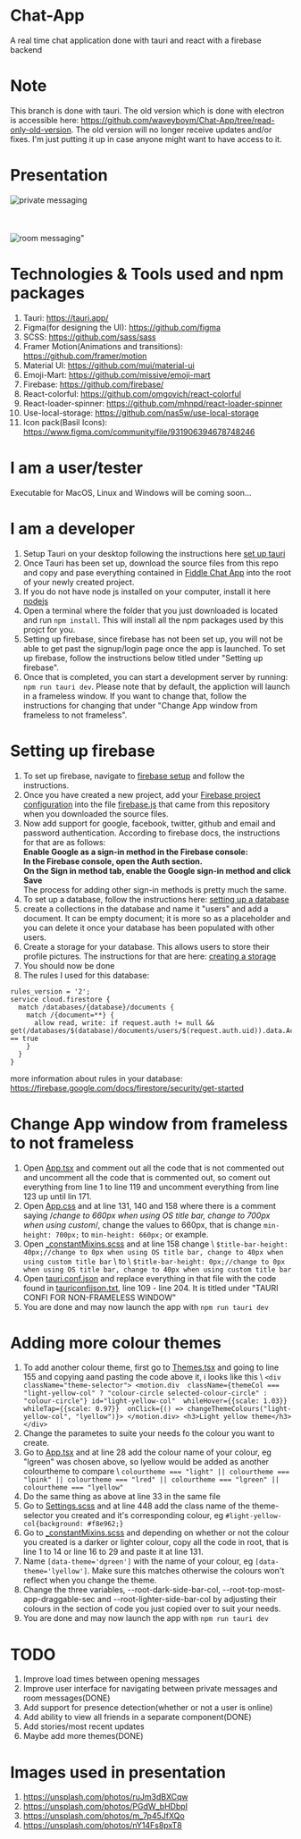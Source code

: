 # Chat-App
A real time chat application done with tauri and react with a firebase backend

# Note
This branch is done with tauri. The old version which is done with electron is accessible here: https://github.com/waveyboym/Chat-App/tree/read-only-old-version.
The old version will no longer receive updates and/or fixes. I'm just putting it up in case anyone might want to have access to it.

# Presentation
![private messaging](img/privchat.png "private messaging")
\
\
\
\
![room messaging"](img/roomchat.png "room messaging")

# Technologies & Tools used and npm packages
1. Tauri: https://tauri.app/
2. Figma(for designing the UI): https://github.com/figma
3. SCSS: https://github.com/sass/sass
4. Framer Motion(Animations and transitions): https://github.com/framer/motion
5. Material UI: https://github.com/mui/material-ui
6. Emoji-Mart: https://github.com/missive/emoji-mart
7. Firebase: https://github.com/firebase/
8. React-colorful: https://github.com/omgovich/react-colorful
9. React-loader-spinner: https://github.com/mhnpd/react-loader-spinner
11. Use-local-storage: https://github.com/nas5w/use-local-storage
12. Icon pack(Basil Icons): https://www.figma.com/community/file/931906394678748246

# I am a user/tester
Executable for MacOS, Linux and Windows will be coming soon...

# I am a developer
1. Setup Tauri on your desktop following the instructions here <a href="https://tauri.app/v1/guides/getting-started/prerequisites">set up tauri</a>
2. Once Tauri has been set up, download the source files from this repo and copy and pase everything contained in <a href="https://github.com/waveyboym/Chat-App/tree/main/Fiddle%20Chat%20App">Fiddle Chat App</a> into the root of your newly created project.
3. If you do not have node js installed on your computer, install it here <a href="https://nodejs.org/en/download/">nodejs</a>
4. Open a terminal where the folder that you just downloaded is located and run ```npm install```. This will install all the npm packages used by this projct for you.
5. Setting up firebase, since firebase has not been set up, you will not be able to get past the signup/login page once the app is launched. To set up firebase, follow the instructions below titled under "Setting up firebase".
6. Once that is completed, you can start a development server by running: ```npm run tauri dev```. Please note that by default, the appliction will launch in a frameless window. If you want to change that, follow the instructions for changing that under "Change App window from frameless to not frameless".

# Setting up firebase
1. To set up firebase, navigate to <a href="https://firebase.google.com/docs/web/setup?authuser=0#add-sdk-and-initialize">firebase setup</a> and follow the instructions.
2. Once you have created a new project, add your <a href="https://firebase.google.com/docs/web/learn-more?authuser=0#config-object">Firebase project configuration</a> into the file <a href="https://github.com/waveyboym/Chat-App/blob/main/Fiddle%20Chat%20App%20src%20files(windows-os)/src/firebase.js">firebase.js</a> that came from this repository when you downloaded the source files.
3. Now add support for google, facebook, twitter, github and email and password authentication. According to firebase docs, the instructions for that are as follows:\
       **Enable Google as a sign-in method in the Firebase console:**\
       **In the Firebase console, open the Auth section.**\
       **On the Sign in method tab, enable the Google sign-in method and click Save**\
   The process for adding other sign-in methods is pretty much the same.
4. To set up a database, follow the instructions here: <a href="https://firebase.google.com/docs/database/web/start?hl=en&authuser=0#create_a_database">setting up a database</a>
5. create a collections in the database and name it "users" and add a document. It can be empty document; it is more so as a placeholder and you can delete it once your database has been populated with other users.
6. Create a storage for your database. This allows users to store their profile pictures. The instructions for that are here: <a href="https://firebase.google.com/docs/storage/web/start?hl=en&authuser=0">creating a storage</a>
7. You should now be done
8. The rules I used for this database:
```
rules_version = '2';
service cloud.firestore {
  match /databases/{database}/documents {
    match /{document=**} {
      allow read, write: if request.auth != null && get(/databases/$(database)/documents/users/$(request.auth.uid)).data.AccountActive == true
    }
  }
}
```
more information about rules in your database: https://firebase.google.com/docs/firestore/security/get-started

# Change App window from frameless to not frameless
1. Open <a href="https://github.com/waveyboym/Chat-App/blob/main/Fiddle%20Chat%20App/src/App.tsx">App.tsx</a> and comment out all the code that is not commented out and uncomment all the code that is commented out, so coment out everything from line 1 to line 119 and uncomment everything from line 123 up until lin 171.
2. Open <a href="https://github.com/waveyboym/Chat-App/blob/main/Fiddle%20Chat%20App/src/App.css">App.css</a> and at line 131, 140 and 158 where there is a comment saying /*change to 660px when using OS title bar, change to 700px when using custom*/, change the values to 660px, that is change ```min-height: 700px;``` to ```min-height: 660px;``` or example.
3. Open <a href="https://github.com/waveyboym/Chat-App/blob/main/Fiddle%20Chat%20App/src/styles/_constantMixins.scss">_constantMixins.scss</a> and at line 158 change \ ```$title-bar-height: 40px;//change to 0px when using OS title bar, change to 40px when using custom title bar``` \ to \ ```$title-bar-height: 0px;//change to 0px when using OS title bar, change to 40px when using custom title bar```
4. Open <a href="https://github.com/waveyboym/Chat-App/blob/main/Fiddle%20Chat%20App/src-tauri/tauri.conf.json">tauri.conf.json</a> and replace everything in that file with the code found in <a href="https://github.com/waveyboym/Chat-App/blob/main/Fiddle%20Chat%20App/src-tauri/tauriconfijson.txt">tauriconfijson.txt</a>, line 109 - line 204. It is titled under "TAURI CONFI FOR NON-FRAMELESS WINDOW"
5. You are done and may now launch the app with ```npm run tauri dev```

# Adding more colour themes
1. To add another colour theme, first go to <a href="https://github.com/waveyboym/Chat-App/blob/main/Fiddle%20Chat%20App/src/components/sub_components/Themes.tsx">Themes.tsx</a> and going to line 155 and copying aand pasting the code above it, i looks like this \ ```<div className="theme-selector">
            <motion.div 
              className={themeCol === "light-yellow-col" ? "colour-circle selected-colour-circle" : "colour-circle"}
              id="light-yellow-col" 
              whileHover={{scale: 1.03}} 
              whileTap={{scale: 0.97}} 
              onClick={() => changeThemeColours("light-yellow-col", "lyellow")}>
            </motion.div>
            <h3>Light yellow theme</h3>
          </div>```
2. Change the parametes to suite your needs fo the colour you want to create.
3. Go to <a href="https://github.com/waveyboym/Chat-App/blob/main/Fiddle%20Chat%20App/src/App.tsx">App.tsx</a> and at line 28 add the colour name of your colour, eg "lgreen" was chosen above, so lyellow would be added as another colourtheme to compare \ ```colourtheme === "light" || colourtheme === "lpink" || colourtheme === "lred" || colourtheme === "lgreen" || colourtheme === "lyellow"```
4. Do the same thing as above at line 33 in the same file
5. Go to <a href="https://github.com/waveyboym/Chat-App/blob/main/Fiddle%20Chat%20App/src/styles/Settings.scss">Settings.scss</a> and at line 448 add the class name of the theme-selector you created and it's corresponding colour, eg ```#light-yellow-col{background: #f8e962;}```
6. Go to <a href="https://github.com/waveyboym/Chat-App/blob/main/Fiddle%20Chat%20App/src/styles/_constantMixins.scss">_constantMixins.scss</a> and depending on whether or not the colour you created is a darker or lighter colour, copy all the code in root, that is line 1 to 14 or line 16 to 29 and paste it at line 131.
7. Name ```[data-theme='dgreen']``` with the name of your colour, eg ```[data-theme='lyellow']```. Make sure this matches otherwise the colours won't reflect when you change the theme.
8. Change the three variables, --root-dark-side-bar-col,
    --root-top-most-app-draggable-sec and 
    --root-lighter-side-bar-col by adjusting their colours in the section of code you just copied over to suit your needs.
9. You are done and may now launch the app with ```npm run tauri dev```

 # TODO
1. Improve load times between opening messages
2. Improve user interface for navigating between private messages and room messages(DONE)
3. Add support for presence detection(whether or not a user is online)
4. Add ability to view all friends in a separate component(DONE)
5. Add stories/most recent updates
6. Maybe add more themes(DONE)

# Images used in presentation
1. https://unsplash.com/photos/ruJm3dBXCqw
2. https://unsplash.com/photos/PGdW_bHDbpI
3. https://unsplash.com/photos/m_7p45JfXQo
4. https://unsplash.com/photos/nY14Fs8pxT8
